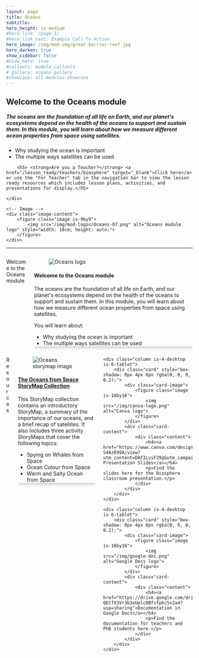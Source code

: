```yaml
---
layout: page
title: Oceans
subtitle: 
hero_height: is-medium
#hero_link: /page-1/
#hero_link_text: Example Call To Action
hero_image: /img/mod-img/great-barrier-reef.jpg
hero_darken: true
show_sidebar: false
#hide_hero: true
#callouts: module_callouts
# gallery: oceans-gallery
#showcase: all-modules-showcase
---
```


<div class="image-text-container">
    <!-- Text beside the image -->
    <div class="text-content">
<h2>Welcome to the Oceans module</h2>
        <h5>The oceans are the foundation of all life on Earth, and our planet's ecosystems depend on the health of the oceans to support and sustain them. In this module, you will learn about how we measure different ocean properties from space using satellites.</h5>
        <ul>
            <li>Why studying the ocean is important</li>
            <li>The multiple ways satellites can be used</li>
        </ul>

        <h5> <strong>Are you a Teacher?</strong> <a href="/lesson_ready/teachers/biosphere" target="_blank">Click here</a> or use the "For Teacher" tab in the navigation bar to view the lesson ready resources which includes lesson plans, activities, and presentations for display.</h5> 

    </div>

    <!-- Image -->
    <div class="image-content">
        <figure class="image is-9by9">
            <img src="/img/mod-logos/Oceans-07.png" alt="Oceans module logo" style="width: 10cm; height: auto;">
        </figure>
    </div>
</div>

---

<div class="columns is-multiline">
    <div class="column is-12">
        <p class="title is-3 has-text-centered">Welcome to the Oceans module</p>
    </div>
    <div class="column is-4-desktop is-6-tablet">
        <div class="card" style="box-shadow: 0px 4px 8px rgba(0, 0, 0, 0.2);">
            <div class="card-image">
                <figure class="image is-16by16">
                    <img src="/img/mod-logos/Oceans-07.png" alt="Oceans logo">
                </figure>
            </div>
            <div class="card-content">
                <div class="content">
                    <h4>Welcome to the Oceans module</h4>
                    <p>The oceans are the foundation of all life on Earth, and our planet's ecosystems depend on the health of the oceans to support and sustain them. In this module, you will learn about how we measure different ocean properties from space using satellites.</p>
                    <p>You will learn about:</p>
                    <ul>
                        <li>Why studying the ocean is important</li>
                        <li>The multiple ways satellites can be used</li>
                    </ul>
                </div>
            </div>
        </div>
    </div>
</div>

<div class="columns is-multiline">
    <div class="column is-12">
        <p class="title is-3 has-text-centered">Resources</p>
    </div>
    <div class="column is-4-desktop is-6-tablet">
        <div class="card" style="box-shadow: 0px 4px 8px rgba(0, 0, 0, 0.2);">
            <div class="card-image">
                <figure class="image is-16by16">
                    <img src="/img/storymap-img/oceans-bloom.png" alt="Oceans storymap image">
                </figure>
            </div>
            <div class="card-content">
                <div class="content">
                    <h4><a href="https://storymaps.arcgis.com/collections/28dec9a0aacd40e6bf349547fdde4557">The Oceans from Space StoryMap Collection</a></h4>
                    <p>This StoryMap collection contains an introductory StoryMap, a summary of the importance of our oceans, and a brief recap of satellites. It also includes three activity StoryMaps that cover the following topics:</p>
                    <ul>
                        <li>Spying on Whales from Space</li>
                        <li>Ocean Colour from Space</li>
                        <li>Warm and Salty Ocean from Space</li>
                    </ul>
                </div>
            </div>
        </div>
    </div>

    <div class="column is-4-desktop is-6-tablet">
        <div class="card" style="box-shadow: 0px 4px 8px rgba(0, 0, 0, 0.2);">
            <div class="card-image">
                <figure class="image is-16by16">
                    <img src="/img/canva-logo.png" alt="Canva logo">
                </figure>
            </div>
            <div class="card-content">
                <div class="content">
                    <h4><a href="https://www.canva.com/design/DAFILviF29g/iyDRmybKbcKT3-S4AzE99A/view?utm_content=DAFILviF29g&utm_campaign=designshare&utm_medium=link2&utm_source=sharebutton">Canva Presentation Slides</a></h4>
                    <p>Find the slides here for the Biosphere classroom presentation.</p>
                </div>
            </div>
        </div>
    </div>

    <div class="column is-4-desktop is-6-tablet">
        <div class="card" style="box-shadow: 0px 4px 8px rgba(0, 0, 0, 0.2);">
            <div class="card-image">
                <figure class="image is-16by16">
                    <img src="/img/google-doc.png" alt="Google Docs logo">
                </figure>
            </div>
            <div class="card-content">
                <div class="content">
                    <h4><a href="https://drive.google.com/drive/folders/1KA-QECfX3Vr3b3oUplc8Bfsfpbc5v2a4?usp=sharing">Documentation in Google Docs</a></h4>
                    <p>Find the documentation for teachers and PhD students here.</p>
                </div>
            </div>
        </div>
    </div>
</div>
